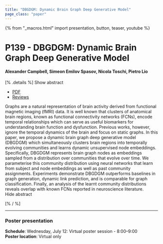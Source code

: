```yaml
---
title: "DBGDGM: Dynamic Brain Graph Deep Generative Model"
page_class: "paper"
---
```


{% from "_macros.html" import presentation, button, teaser, youtube %}

# P139 - DBGDGM: Dynamic Brain Graph Deep Generative Model

#### Alexander Campbell, Simeon Emilov Spasov, Nicola Toschi, Pietro Lio


[% .details %]
<a class="toggle_visibility" data-selector=".abstract" data-level="3">Show abstract</a>
- <a href="https://openreview.net/pdf?id=WHS3Zv9pxz">PDF</a>
- <a href="https://openreview.net/forum?id=WHS3Zv9pxz">Reviews</a>

<p>
    <span class="abstract">
        Graphs are a natural representation of brain activity derived from functional magnetic imaging (fMRI) data. It is well known that clusters of anatomical brain regions, known as functional connectivity networks (FCNs), encode temporal relationships which can serve as useful biomarkers for understanding brain function and dysfunction. Previous works, however, ignore the temporal dynamics of the brain and focus on static graphs. In this paper, we propose a dynamic brain graph deep generative model (DBGDGM) which simultaneously clusters brain regions into temporally evolving communities and learns dynamic unsupervised node embeddings. Specifically, DBGDGM represents brain graph nodes as embeddings sampled from a distribution over communities that evolve over time. We parameterise this community distribution using neural networks that learn from subject and node embeddings as well as past community assignments. Experiments demonstrate DBGDGM outperforms baselines in graph generation, dynamic link prediction, and is comparable for graph classification. Finally, an analysis of the learnt community distributions reveals overlap with known FCNs reported in neuroscience literature.
        <br>
        <span class="actions"><a class="toggle_visibility" data-level="2">Hide abstract</a></span>
    </span>
</p>
[% / %]

---


### Poster presentation

**Schedule**: Wednesday, July 12: Virtual poster session - 8:00–9:00<br>
**Poster location**: Virtual only

